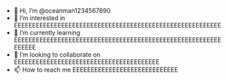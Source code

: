 - 👋 Hi, I’m @oceanman1234567890
- 👀 I’m interested in EEEEEEEEEEEEEEEEEEEEEEEEEEEEEEEEEEEEEEEEEEEEEEEEEEEEEEEEE
- 🌱 I’m currently learning EEEEEEEEEEEEEEEEEEEEEEEEEEEEEEEEEEEEEEEEEEEEEEEEEEEEEEEEEEEEEEE
- 💞️ I’m looking to collaborate on EEEEEEEEEEEEEEEEEEEEEEEEEEEEEEEEEEEEEEEE
- 📫 How to reach me EEEEEEEEEEEEEEEEEEEEEEEEEEEEE

<!---
oceanman1234567890/oceanman1234567890 is a ✨ special ✨ repository because its `README.md` (this file) appears on your GitHub profile.
You can click the Preview link to take a look at your changes.
--->
